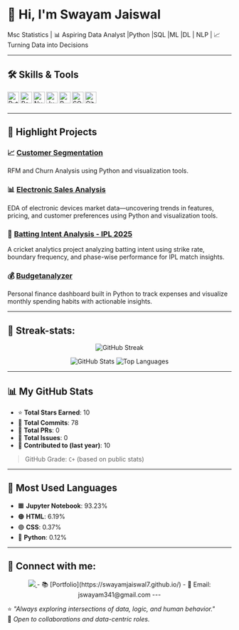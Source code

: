 # 👋 Hi, I'm Swayam Jaiswal

Msc Statistics | 📊 Aspiring Data Analyst |Python |SQL |ML |DL | NLP | 📈 Turning Data into Decisions

---

## 🛠️ Skills & Tools

<img align="left" alt="Python" width="26px" src="https://cdn.jsdelivr.net/gh/devicons/devicon/icons/python/python-original.svg" />
<img align="left" alt="Pandas" width="26px" src="https://cdn.jsdelivr.net/gh/devicons/devicon/icons/pandas/pandas-original.svg" />
<img align="left" alt="NumPy" width="26px" src="https://cdn.jsdelivr.net/gh/devicons/devicon/icons/numpy/numpy-original.svg" />
<img align="left" alt="Jupyter" width="26px" src="https://cdn.jsdelivr.net/gh/devicons/devicon/icons/jupyter/jupyter-original.svg" />
<img align="left" alt="R" width="26px" src="https://cdn.jsdelivr.net/gh/devicons/devicon/icons/r/r-original.svg" />
<img align="left" alt="SQL" width="26px" src="https://cdn.jsdelivr.net/gh/devicons/devicon/icons/mysql/mysql-original.svg" />
<img align="left" alt="GitHub" width="26px" src="https://cdn.jsdelivr.net/gh/devicons/devicon/icons/github/github-original.svg" />

<br><br>

---

## 📌 Highlight Projects
### 📈 [Customer Segmentation](https://github.com/swayamjaiswal7/Ecommerce_analysis)
RFM and Churn Analysis using Python and visualization tools.

### 📊 [Electronic Sales Analysis](https://github.com/swayamjaiswal7/Saleseda)
EDA of electronic devices market data—uncovering trends in features, pricing, and customer preferences using Python and visualization tools.

### 🏏 [Batting Intent Analysis - IPL 2025](https://github.com/swayamjaiswal7/Batting_Intent_Analysis)
A cricket analytics project analyzing batting intent using strike rate, boundary frequency, and phase-wise performance for IPL match insights.

### 💰 [Budgetanalyzer](https://github.com/swayamjaiswal7/Budgetanalyzer)
Personal finance dashboard built in Python to track expenses and visualize monthly spending habits with actionable insights.

---

## 🧮 Streak-stats:

<p align="center">
  <img src="https://github-readme-streak-stats.herokuapp.com/?user=SwayamJaiswal7&theme=dark&hide_border=true" alt="GitHub Streak" />
</p>

<p align="center">
  <img src="https://github-readme-stats.vercel.app/api?username=SwayamJaiswal7&show_icons=true&theme=dark&hide_border=true&count_private=true" alt="GitHub Stats" />
  <img src="https://github-readme-stats.vercel.app/api/top-langs/?username=SwayamJaiswal7&layout=compact&theme=dark&hide_border=true" alt="Top Languages" />
</p>

---

## 📊 My GitHub Stats

- ⭐ **Total Stars Earned**: 10  
- 🔁 **Total Commits**: 78  
- 🔀 **Total PRs**: 0  
- 🐞 **Total Issues**: 0  
- 📅 **Contributed to (last year)**: 10

> GitHub Grade: `C+` (based on public stats)

---

## 📌 Most Used Languages

- 🟧 **Jupyter Notebook**: 93.23%  
- 🟠 **HTML**: 6.19%  
- 🟣 **CSS**: 0.37%  
- 🔵 **Python**: 0.12%  

---

## 🔗 Connect with me:

<p align="center">
  <a href="https://www.linkedin.com/in/swayamjaiswal" target="_blank">
    <img src="https://img.shields.io/badge/-LinkedIn-0077B5?style=for-the-badge&logo=linkedin&logoColor=white" />
  </a>
- 📚 [Portfolio](https://swayamjaiswal7.github.io/)
- 📧 Email: jswayam341@gmail.com  
---

⭐ _"Always exploring intersections of data, logic, and human behavior."_  
🧩 _Open to collaborations and data-centric roles._

